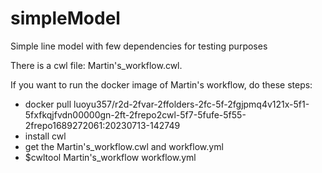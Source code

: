 # simpleModel
Simple line model with few dependencies for testing purposes

There is a cwl file: Martin's_workflow.cwl.

If you want to run the docker image of Martin's workflow, do these steps:
- docker pull luoyu357/r2d-2fvar-2ffolders-2fc-5f-2fgjpmq4v121x-5f1-5fxfkqjfvdn00000gn-2ft-2frepo2cwl-5f7-5fufe-5f55-2frepo1689272061:20230713-142749
- install cwl
- get the Martin's_workflow.cwl and workflow.yml
- $cwltool Martin's_workflow workflow.yml
